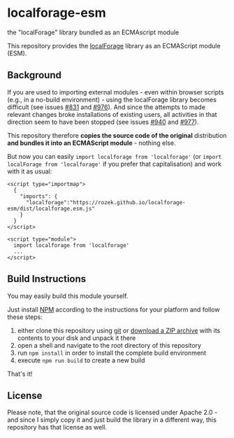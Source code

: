 # localforage-esm #

the "localForage" library bundled as an ECMAscript module

This repository provides the [localForage](https://github.com/localForage/localForage) library as an ECMAScript module (ESM).

## Background ##

If you are used to importing external modules - even within browser scripts (e.g., in a no-build environment) - using the localForage library becomes difficult (see issues [#831](https://github.com/localForage/localForage/issues/831) and [#976](https://github.com/localForage/localForage/issues/976)). And since the attempts to made relevant changes broke installations of existing users, all activities in that direction seem to have been stopped (see issues [#940](https://github.com/localForage/localForage/issues/940) and  [#977](https://github.com/localForage/localForage/pull/977)).

This repository therefore **copies the source code of the original** distribution **and bundles it into an ECMAScript module** - nothing else.

But now you can easily `import localforage from 'localforage'` (or `import localForage from 'localforage'` if you prefer that capitalisation) and work with it as usual:

```
<script type="importmap">
  {
    "imports": {
      "localforage":"https://rozek.github.io/localforage-esm/dist/localforage.esm.js"
    }
  }
</script>

<script type="module">
  import localforage from 'localforage'
  ...
</script>
```

## Build Instructions ##

You may easily build this module yourself.

Just install [NPM](https://docs.npmjs.com/) according to the instructions for your platform and follow these steps:

1. either clone this repository using [git](https://git-scm.com/) or [download a ZIP archive](https://github.com/rozek/localforage-esm/archive/refs/heads/main.zip) with its contents to your disk and unpack it there 
2. open a shell and navigate to the root directory of this repository
3. run `npm install` in order to install the complete build environment
4. execute `npm run build` to create a new build

That's it!

## License ##

Please note, that the original source code is licensed under Apache 2.0 - and since I simply copy it and just build the library in a different way, this repository has that license as well.
